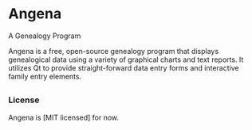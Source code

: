 # Angena
A Genealogy Program

Angena is a free, open-source genealogy program that displays genealogical data using a variety of graphical charts and text reports. It utilizes Qt to provide straight-forward data entry forms and interactive family entry elements.

## 

##

### License

Angena is [MIT licensed] for now.